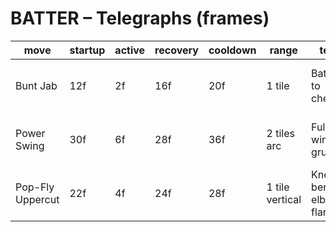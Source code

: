 # BATTER – Telegraphs (frames)

| move | startup | active | recovery | cooldown | range | tells | damage | stagger | counterplay | variations | notes |
|------|---------|--------|----------|----------|-------|-------|--------|---------|-------------|------------|-------|
| Bunt Jab | 12f | 2f | 16f | 20f | 1 tile | Bat lift to chest | Low | Low | Micro-sidestep; free punish 14–20f | Double jab chain | Used to check space |
| Power Swing | 30f | 6f | 28f | 36f | 2 tiles arc | Full windup; grunt | High | High | Roll through hips at 28–32f | Charged variant (wider arc) | Breaks guard |
| Pop-Fly Uppercut | 22f | 4f | 24f | 28f | 1 tile vertical | Knees bend; elbow flare | Med | Med | Jump cancel; parry early | Launcher (juggles) | Anti-air punish tool |
